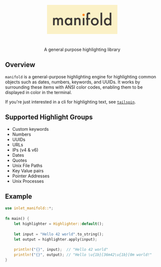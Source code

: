 <p align="center">
  <img src="assets/manifold.png" width="230"/>
</p>

#                                                                                                                                                                                                                                                                                                                                    

<p align="center">
A general purpose highlighting library 
</p>

## Overview

`manifold` is a general-purpose highlighting engine for highlighting common objects such as dates, numbers, keywords,
and UUIDs. It works by surrounding these items with ANSI color codes, enabling them to be displayed in color in the
terminal.

If you're just interested in a cli for highlighting text, see [`tailspin`](https://github.com/bensadeh/tailspin).

## Supported Highlight Groups

- Custom keywords
- Numbers
- UUIDs
- URLs
- IPs (v4 & v6)
- Dates
- Quotes
- Unix File Paths
- Key Value pairs
- Pointer Addresses
- Unix Processes

## Example

```rust
use inlet_manifold::*;

fn main() {
    let highlighter = Highlighter::default();

    let input = "Hello 42 world".to_string();
    let output = highlighter.apply(input);

    println!("{}", input);  // "Hello 42 world"
    println!("{}", output); // "Hello \u{1b}[36m42\u{1b}[0m world!"
}
```